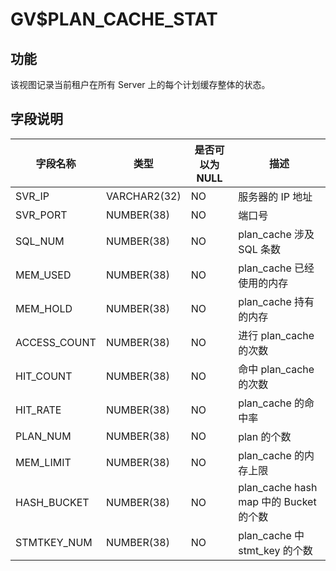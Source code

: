 GV$PLAN_CACHE_STAT 
=======================================



功能 
-----------------------

该视图记录当前租户在所有 Server 上的每个计划缓存整体的状态。

**字段说明** 
-----------------------------



|   **字段名称**   |    **类型**    | **是否可以为 NULL** |              **描述**               |
|--------------|--------------|----------------|-----------------------------------|
| SVR_IP       | VARCHAR2(32) | NO             | 服务器的 IP 地址                        |
| SVR_PORT     | NUMBER(38)   | NO             | 端口号                               |
| SQL_NUM      | NUMBER(38)   | NO             | plan_cache 涉及 SQL 条数              |
| MEM_USED     | NUMBER(38)   | NO             | plan_cache 已经使用的内存                |
| MEM_HOLD     | NUMBER(38)   | NO             | plan_cache 持有的内存                  |
| ACCESS_COUNT | NUMBER(38)   | NO             | 进行 plan_cache 的次数                 |
| HIT_COUNT    | NUMBER(38)   | NO             | 命中 plan_cache 的次数                 |
| HIT_RATE     | NUMBER(38)   | NO             | plan_cache 的命中率                   |
| PLAN_NUM     | NUMBER(38)   | NO             | plan 的个数                          |
| MEM_LIMIT    | NUMBER(38)   | NO             | plan_cache 的内存上限                  |
| HASH_BUCKET  | NUMBER(38)   | NO             | plan_cache hash map 中的 Bucket 的个数 |
| STMTKEY_NUM  | NUMBER(38)   | NO             | plan_cache 中 stmt_key 的个数         |


